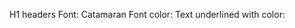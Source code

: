 H1 headers
Font: Catamaran
Font color:
Text underlined with color:

<link rel="preconnect" href="https://fonts.googleapis.com">
<link rel="preconnect" href="https://fonts.gstatic.com" crossorigin>
<link href="https://fonts.googleapis.com/css2?family=Catamaran:wght@100..900&display=swap" rel="stylesheet">
